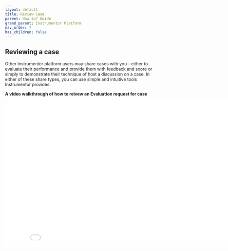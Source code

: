 ```yaml
---
layout: default
title: Review Case
parent: How to? Guide
grand_parent: Instrumentor Platform
nav_order: 7
has_children: false
---
```


## Reviewing a case

Other Instrumentor platform users may share cases with you - either to evaluate their performance and provide them with feedback and score or simply to demonstrate their technique of host a discussion on a case. In either of these share types, you can use simple and intuitive tools Instrumentor provides.

**A video walkthrough of how to reivew an Evaluation request for case**

<iframe width="854" height="480" src="/assets/media/instrumentor/case_review_flow.mp4" frameborder="0" allowfullscreen></iframe>
